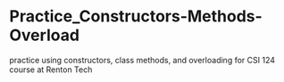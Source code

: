 # Practice_Constructors-Methods-Overload
 practice using constructors, class methods, and overloading for CSI 124 course at Renton Tech
